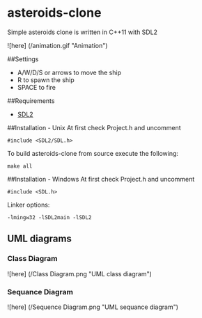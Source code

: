 # asteroids-clone
Simple asteroids clone is written in C++11 with SDL2

![here] (/animation.gif "Animation")

##Settings
* A/W/D/S or arrows to move the ship
* R to spawn the ship
* SPACE to fire

##Requirements
* [SDL2](https://www.libsdl.org/download-2.0.php)

##Installation - Unix
At first check Project.h and uncomment

    #include <SDL2/SDL.h>

To build asteroids-clone from source execute the following:

    make all
##Installation - Windows
At first check Project.h and uncomment

    #include <SDL.h>

Linker options:

    -lmingw32 -lSDL2main -lSDL2

## UML diagrams
### Class Diagram
![here] (/Class Diagram.png "UML class diagram")
### Sequance Diagram
![here] (/Sequence Diagram.png "UML sequance diagram")
